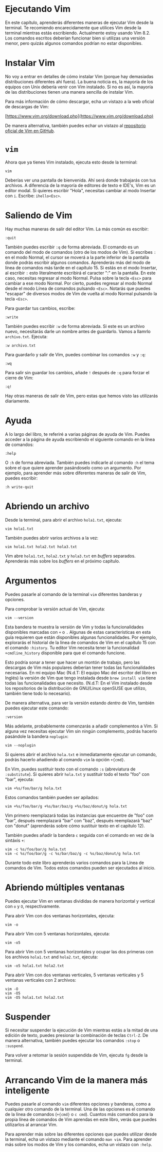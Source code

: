 # Ejecutando Vim

En este capítulo, aprenderás diferentes maneras de ejecutar Vim desde la terminal. Te recomiendo encarecidamente que utilices Vim desde la terminal mientras estás escribiendo. Actualmente estoy usando Vim 8.2. Los comandos escritos deberían funcionar bien si utilizas una versión menor, pero quizás algunos comandos podrían no estar disponibles.

# Instalar Vim

No voy a entrar en detalles de cómo instalar Vim (porque hay demasiadas distribuciones diferentes ahí fuera). La buena noticia es, la mayoría de los equipos con Unix debería venir con Vim instalado. Si no es así, la mayoría de las distribuciones tienen una manera sencilla de instalar Vim.

Para más información de cómo descargar, echa un vistazo a la web oficial de descargas de Vim:

[https://www.vim.org/download.php](https://www.vim.org/download.php)

De manera alternativa, también puedes echar un vistazo al [repositorio oficial de Vim en GitHub](https://github.com/vim/vim).

# `vim`

Ahora que ya tienes Vim instalado, ejecuta esto desde la terminal:

```
vim
```

Deberías ver una pantalla de bienvenida. Ahí será donde trabajarás con tus archivos. A diferencia de la mayoría de editores de texto e IDE's, Vim es un editor modal. Si quieres escribir "Hola", necesitas cambiar al modo Insertar con `i`. Escribe: `ihello<Esc>`.

# Saliendo de Vim

Hay muchas maneras de salir del editor Vim. La más común es escribir:

```
:quit
```

También puedes escribir `:q` de forma abreviada. El comando es un comando del modo de comandos (otro de los modos de Vim). Si escribes `:` en el modo Normal, el cursor se moverá a la parte inferior de la pantalla donde podrás escribir algunos comandos. Aprenderás más del modo de línea de comandos más tarde en el capítulo 15. Si estás en el modo Insertar, al escribir `:` esto literalmente escribirá el caracter ":" en la pantalla. En este caso, necesitas regresar al modo Normal. Pulsa sobre la tecla `<Esc>` para cambiar a ese modo Normal. Por cierto, puedes regresar al modo Normal desde el modo Línea de comandos pulsando `<Esc>`. Notarás que puedes "escapar" de diversos modos de Vim de vuelta al modo Normal pulsando la tecla `<Esc>`.

Para guardar tus cambios, escribe:

```
:write
```

También puedes escribir `:w` de forma abreviada. Si este es un archivo nuevo, necesitarás darle un nombre antes de guardarlo. Vamos a llamrlo `archivo.txt`. Ejecuta:

```
:w archivo.txt
```

Para guardarlo y salir de Vim, puedes combinar los comandos `:w` y `:q`:

```
:wq
```

Para salir sin guardar los cambios, añade `!` después de  `:q` para forzar el cierre de Vim:

```
:q!
```

Hay otras maneras de salir de Vim, pero estas que hemos visto las utilizarás diariamente.

# Ayuda

A lo largo del libro, te referiré a varias páginas de ayuda de Vim. Puedes acceder a la página de ayuda escribiendo el siguiente comando en la línea de comandos:

```
:help
```

O `:h` de forma abreviada. También puedes indicarle al comando `:h` el tema sobre el que quiere aprender pasándoselo como un argumento. Por ejemplo, para aprender más sobre diferentes maneras de salir de Vim, puedes escribir:

```
:h write-quit
```

# Abriendo un archivo

Desde la terminal, para abrir el archivo `hola1.txt`, ejecuta:

```
vim hola1.txt
```

También puedes abrir varios archivos a la vez:

```
vim hola1.txt hola2.txt hola3.txt
```

Vim abre `hola1.txt`, `hola2.txt` y `hola3.txt` en *buffers* separados. Aprenderás más sobre los *buffers* en el próximo capítulo.

# Argumentos

Puedes pasarle al comando de la terminal `vim` diferentes banderas y opciones.

Para comprobar la versión actual de Vim, ejecuta:

```
vim --version
```

Esta bandera te muestra la versión de Vim y todas la funcionalidades disponibles marcadas con `+` o `.` Algunas de estas características en esta guía requieren que están disponibles algunas funcionalidades. Por ejemplo, explorarás el historial de la línea de comandos de Vim en el capítulo 15 con el comando `:history`. Tu editor Vim necesita tener la funcionalidad `+cmdline_history` disponible para que el comando funcione.

Esto podría sonar a tener que hacer un montón de trabajo, pero las descargas de Vim más populares deberían tener todas las funcionalidades necesarias. En mi equipo Mac (N.d.T: El equipo Mac del escritor del libro en Inglés) la versión de Vim que tengo instalada desde `brew install vim` tiene todas las funcionalidades que necesito. (N.d.T: En el Vim instalado desde los repositorios de la distribución de GNU/Linux openSUSE que utilizo, también tiene todo lo necesario).

De manera alternativa, para ver la versión estando *dentro* de Vim, también puedes ejecutar este comando:

```
:version
```

Más adelante, probablemente comenzarás a añadir complementos a Vim. Si alguna vez necesitas ejecutar Vim sin ningún complemento, podrás hacerlo pasándole la bandera `noplugin`:

```
vim --noplugin
```

Si quieres abrir el archivo `hola.txt` e inmediatamente ejecutar un comando, podrás hacerlo añadiendo al comando `vim` la opción `+{cmd}`.

En Vim, puedes sustituir texto con el comando `:s` (abreviatura de `:substitute`). Si quieres abrir `hola.txt` y sustituir todo el texto "foo" con "bar", ejecuta:

```
vim +%s/foo/bar/g hola.txt
```

Estos comandos también pueden ser apilados:

```
vim +%s/foo/bar/g +%s/bar/baz/g +%s/baz/donut/g hola.txt
```

Vim primero reemplazará todas las instancias que encuentre de "foo" con "bar", después reemplazará "bar" con "baz", después reemplazará "baz" con "donut" (aprenderás sobre cómo sustituir texto en el capítulo 12).

También puedes añadir la bandera `c` seguida con el comando en vez de la sintáxis `+`:

```
vim -c %s/foo/bar/g hola.txt
vim -c %s/foo/bar/g -c %s/bar/baz/g -c %s/baz/donut/g hola.txt
```

Durante todo este libro aprenderás varios comandos para la Línea de comandos de Vim. Todos estos comandos pueden ser ejecutados al inicio.

# Abriendo múltiples ventanas

Puedes ejecutar Vim en ventanas divididas de manera horizontal y vertical con `o` y `O`, respectivamente.

Para abrir Vim con dos ventanas horizontales, ejecuta:

```
vim -o
```

Para abrir Vim con 5 ventanas horizontales, ejecuta:

```
vim -o5
```

Para abrir Vim con 5 ventanas horizontales y ocupar las dos primeras con los archivos `hola1.txt` and `hola2.txt`, ejecuta:

```
vim -o5 hola1.txt hola2.txt
```

Para abrir Vim con dos ventanas verticales, 5 ventanas verticales y 5 ventanas verticales con 2 archivos:

```
vim -O
vim -O5
vim -O5 hola1.txt hola2.txt
```

# Suspender

Si necesitar suspender la ejecución de Vim mientras estás a la mitad de una edición de texto, puedes presionar la combinación de teclas `Ctrl-Z`. De manera alternativa, también puedes ejecutar los comandos `:stop` o `:suspend`.

Para volver a retomar la sesión suspendida de Vim, ejecuta `fg` desde la terminal.

# Arrancando Vim de la manera más inteligente

Puedes pasarle al comando `vim` diferentes opciones y banderas, como a cualquier otro comando de la terminal. Una de las opciones es el comando de la línea de comandos (`+{cmd}` o `c cmd`). Cuantos más comandos para la propia línea de comandos de Vim aprendas en este libro, verás que puedes utilizarlos al arrancar Vim.

Para aprender más sobre las diferentes opciones que puedes utilizar desde la terminal, echa un vistazo mediante el comando `man vim`. Para aprender más sobre los modos de Vim y los comandos, echa un vistazo con `:help`.

